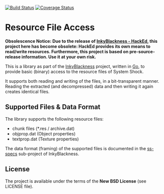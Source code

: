[![Build Status][drone-image]][drone-url]
[![Coverage Status][coveralls-image]][coveralls-url]

# Resource File Access

**Obsolescence Notice: Due to the release of [InkyBlackness - HackEd](https://github.com/inkyblackness/hacked), this project here has become obsolete: HackEd provides its own means to read/write resources. Furthermore, this project is based on pre-source-release information. Use it at your own risk.**


This is a library as part of the [InkyBlackness](https://inkyblackness.github.io) project, written in [Go](http://golang.org/), to provide basic (binary) access to the resource files of System Shock.

It supports both reading and writing of the files, in a bit-transparent manner.
Reading the extracted (and decompressed) data and then writing it again creates identical files.

## Supported Files & Data Format
The library supports the following resource files:
* chunk files (\*.res / archive.dat)
* objprop.dat (Object properties)
* textprop.dat (Texture properties)

The data format (framing) of the supported files is documented in the [ss-specs](https://github.com/inkyblackness/ss-specs) sub-project of InkyBlackness.

## License

The project is available under the terms of the **New BSD License** (see LICENSE file).

[drone-url]: https://drone.io/github.com/inkyblackness/res/latest
[drone-image]: https://drone.io/github.com/inkyblackness/res/status.png
[coveralls-url]: https://coveralls.io/r/inkyblackness/res
[coveralls-image]: https://coveralls.io/repos/inkyblackness/res/badge.svg
